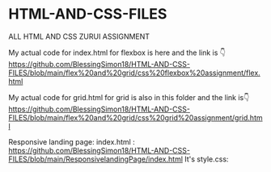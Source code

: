 # HTML-AND-CSS-FILES
ALL HTML AND CSS ZURUI ASSIGNMENT

My actual code for index.html for flexbox is here and the link is 👇
 https://github.com/BlessingSimon18/HTML-AND-CSS-FILES/blob/main/flex%20and%20grid/css%20flexbox%20assignment/flex.html

My actual code for grid.html for grid is also in this folder and the link is👇
https://github.com/BlessingSimon18/HTML-AND-CSS-FILES/blob/main/flex%20and%20grid/css%20grid%20assignment/grid.html

Responsive landing page: index.html :
https://github.com/BlessingSimon18/HTML-AND-CSS-FILES/blob/main/ResponsivelandingPage/index.html
It's style.css:




